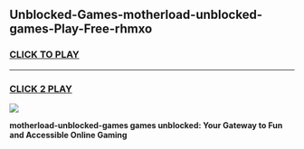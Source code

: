 
## Unblocked-Games-motherload-unblocked-games-Play-Free-rhmxo
<h3>
<a href="https://premium76.site?title=motherload-unblocked-games&ref=23A">CLICK TO PLAY</a></h3>
<hr>

<h3>
<a href="https://premium76.site?title=motherload-unblocked-games&ref=23A">CLICK 2 PLAY</a>
  
</h3>

<a href="https://premium76.site?title=motherload-unblocked-games&ref=23A"><img src="https://clearcache.store/games.png"></a>


**motherload-unblocked-games games unblocked: Your Gateway to Fun and Accessible Online Gaming**
